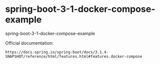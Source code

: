 # spring-boot-3-1-docker-compose-example
spring-boot-3-1-docker-compose-example


Official documentation:

```
https://docs.spring.io/spring-boot/docs/3.1.4-SNAPSHOT/reference/html/features.html#features.docker-compose
```